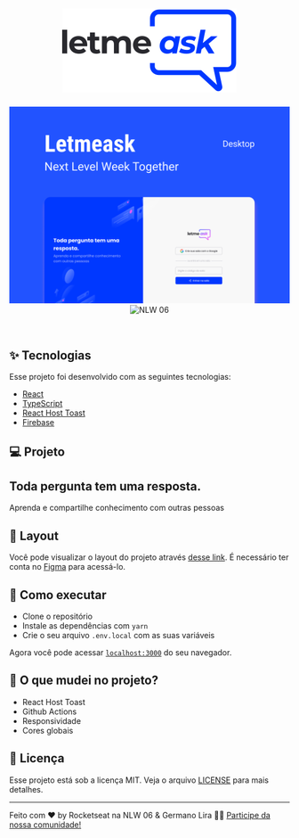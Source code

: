 <h1 align="center">
  <img alt="podcastr" title="podcastr" src="https://raw.githubusercontent.com/germanolira/letmeask/15cc07eace4fe00e6e3885b8e573e46999069aab/Logo.svg" />
</h1>

<p align="center">
  <img alt="License" src="https://raw.githubusercontent.com/germanolira/letmeask/main/Capa.png">

 <img src="https://img.shields.io/static/v1?label=NLW&message=06&color=8257E5&labelColor=000000" alt="NLW 06" />
</p>

<br>

<!-- <p align="center">
  <img alt="Letmeask" src="https://raw.githubusercontent.com/germanolira/letmeask/4ad3c472540b40003e008865f0ae368b7f176002/src/assets/images/empty-questions.svg" width="10%">
</p> -->

## ✨ Tecnologias

Esse projeto foi desenvolvido com as seguintes tecnologias:

- [React](https://reactjs.org)
- [TypeScript](https://www.typescriptlang.org/)
- [React Host Toast](https://react-hot-toast.com/)
- [Firebase](https://firebase.google.com/)

## 💻 Projeto

<h2>Toda pergunta tem uma resposta.</h2>

Aprenda e compartilhe conhecimento
com outras pessoas

## 🔖 Layout

Você pode visualizar o layout do projeto através [desse link](https://www.figma.com/file/Mb4HEjjif04WlFR35XSSG8/Letmeask-Copy?fuid=877101207221763474). É necessário ter conta no [Figma](http://figma.com/) para acessá-lo.

## 🚀 Como executar

- Clone o repositório
- Instale as dependências com `yarn`
- Crie o seu arquivo `.env.local` com as suas variáveis

Agora você pode acessar [`localhost:3000`](http://localhost:3000) do seu navegador.

## 📁 O que mudei no projeto?
- React Host Toast
- Github Actions
- Responsividade
- Cores globais

## 📄 Licença

Esse projeto está sob a licença MIT. Veja o arquivo [LICENSE](LICENSE.md) para mais detalhes.

---

Feito com ♥ by Rocketseat na NLW 06 & Germano Lira 👋🏻 [Participe da nossa comunidade!](https://discordapp.com/invite/gCRAFhc)
